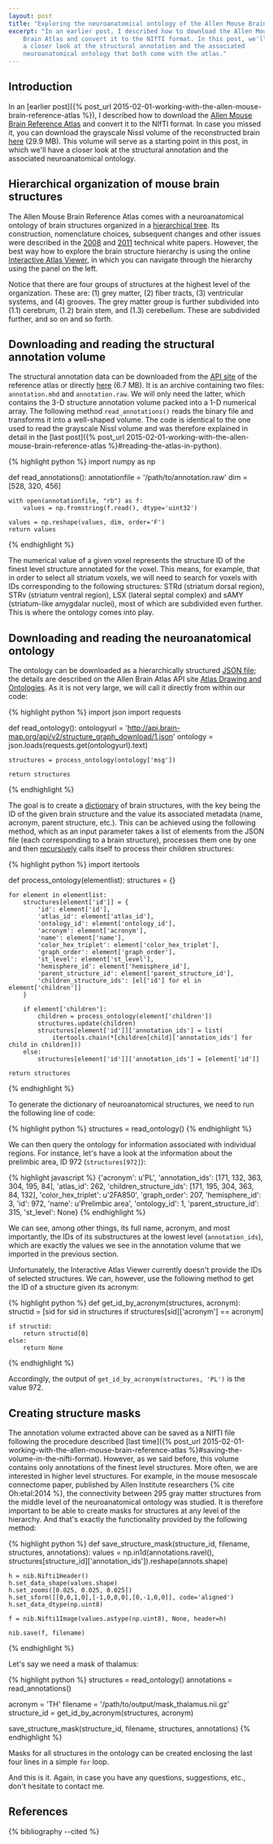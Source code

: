 ```yaml
---
layout: post
title: "Exploring the neuroanatomical ontology of the Allen Mouse Brain Atlas"
excerpt: "In an earlier post, I described how to download the Allen Mouse
    Brain Atlas and convert it to the NIfTI format. In this post, we'll have
    a closer look at the structural annotation and the associated 
    neuroanatomical ontology that both come with the atlas."
---
```


Introduction
------------

In an [earlier post]({% post_url 2015-02-01-working-with-the-allen-mouse-brain-reference-atlas %}),
I described how to download the [Allen Mouse Brain Reference 
Atlas](http://atlas.brain-map.org/) and convert it to the NIfTI format. In case
you missed it, you can download the grayscale Nissl volume of the reconstructed
brain [here](/downloads/other/allen_mouse_brain_reference_atlas.nii.gz) 
(29.9 MB). This volume will serve as a starting point in this post, in which
we'll have a closer look at the structural annotation and the 
associated neuroanatomical ontology.

Hierarchical organization of mouse brain structures
---------------------------------------------------

The Allen Mouse Brain Reference Atlas comes with a neuroanatomical ontology
of brain structures organized in a [hierarchical 
tree](http://en.wikipedia.org/wiki/Tree_structure). Its construction,
nomenclature choices, subsequent changes and other issues were described
in the [2008](http://help.brain-map.org/download/attachments/2818169/AllenReferenceAtlas_v1_2008_102011.pdf?version=1)
 and [2011](http://help.brain-map.org/download/attachments/2818169/AllenReferenceAtlas_v2_2011.pdf?version=1)
technical white papers. However, the best way how to
explore the brain structure hierarchy is using the online [Interactive Atlas 
Viewer](http://atlas.brain-map.org/), in which you can navigate through the 
hierarchy using the panel on the left.

Notice that there are four groups of structures at the highest level of the
organization. These are: (1) grey matter, (2) fiber tracts, (3) ventricular 
systems, and (4) grooves. The grey matter group is further subdivided into
(1.1) cerebrum, (1.2) brain stem, and (1.3) cerebellum. These are subdivided
further, and so on and so forth.

Downloading and reading the structural annotation volume
--------------------------------------------------------

The structural annotation data can be downloaded from the [API 
site](http://help.brain-map.org//display/mousebrain/API#API-3DReferenceModels)
of the reference atlas or directly 
[here](http://api.brain-map.org/api/v2/well_known_file_download/197642854)
(6.7 MB). It is an archive containing two files: `annotation.mhd` and
`annotation.raw`. We will only need the latter, which contains the 3-D 
structure annotation volume packed into a 1-D numerical array. The following 
method `read_annotations()` reads the binary file and transforms it into a 
well-shaped volume. The code is identical to the one used to read the grayscale
Nissl volume and was therefore explained in detail in the [last 
post]({% post_url 2015-02-01-working-with-the-allen-mouse-brain-reference-atlas %}#reading-the-atlas-in-python).

{% highlight python %}
import numpy as np

def read_annotations():
    annotationfile = '/path/to/annotation.raw'
    dim = [528, 320, 456]

    with open(annotationfile, "rb") as f:
        values = np.fromstring(f.read(), dtype='uint32')
    
    values = np.reshape(values, dim, order='F')
    return values
    
{% endhighlight %}

The numerical value of a given voxel represents the structure ID of the 
finest level structure annotated for the voxel. This means, for example,
that in order to select all striatum voxels, we will need to search
for voxels with IDs corresponding to the following structures: STRd (striatum 
dorsal region), STRv (striatum ventral region), LSX (lateral septal 
complex) and sAMY (striatum-like amygdalar nuclei), most of which are
subdivided even further. This is where the ontology comes into play.

Downloading and reading the neuroanatomical ontology
----------------------------------------------------

The ontology can be downloaded as a hierarchically structured [JSON 
file](http://en.wikipedia.org/wiki/JSON); the details are described
on the Allen Brain Atlas API site [Atlas Drawing and 
Ontologies](http://help.brain-map.org/display/api/Atlas+Drawings+and+Ontologies).
As it is not very large, we will call it directly from within our code:

{% highlight python %}
import json
import requests

def read_ontology():
    ontologyurl = 'http://api.brain-map.org/api/v2/structure_graph_download/1.json'
    ontology = json.loads(requests.get(ontologyurl).text)
    
    structures = process_ontology(ontology['msg'])

    return structures

{% endhighlight %}

The goal is to create a [dictionary](http://en.wikipedia.org/wiki/Associative_array)
of brain structures, with the key being the ID of the given brain structure
and the value its associated metadata (name, acronym, parent structure, etc.).
This can be achieved using the following method, which as an input parameter
takes a list of elements from the JSON file (each corresponding to a 
brain structure), processes them one by one and then 
[recursively](http://en.wikipedia.org/wiki/Recursion_(computer_science))
calls itself to process their children structures:

{% highlight python %}
import itertools

def process_ontology(elementlist):
    structures = {}
    
    for element in elementlist:
        structures[element['id']] = {
            'id': element['id'],
            'atlas_id': element['atlas_id'],
            'ontology_id': element['ontology_id'],
            'acronym': element['acronym'],
            'name': element['name'],
            'color_hex_triplet': element['color_hex_triplet'],
            'graph_order': element['graph_order'],
            'st_level': element['st_level'],
            'hemisphere_id': element['hemisphere_id'],
            'parent_structure_id': element['parent_structure_id'],
            'children_structure_ids': [el['id'] for el in element['children']]
        }
        
        if element['children']:
            children = process_ontology(element['children'])
            structures.update(children)
            structures[element['id']]['annotation_ids'] = list(
                itertools.chain(*[children[child]['annotation_ids'] for child in children]))
        else:
            structures[element['id']]['annotation_ids'] = [element['id']]

    return structures
{% endhighlight %}

To generate the dictionary of neuroanatomical structures, we need to
run the following line of code:

{% highlight python %}
structures = read_ontology()
{% endhighlight %}

We can then query the ontology for information associated with individual
regions. For instance, let's have a look at the information about
the prelimbic area, ID 972 (`structures[972]`):

{% highlight javascript %}
{'acronym': u'PL',
 'annotation_ids': [171, 132, 363, 304, 195, 84],
 'atlas_id': 262,
 'children_structure_ids': [171, 195, 304, 363, 84, 132],
 'color_hex_triplet': u'2FA850',
 'graph_order': 207,
 'hemisphere_id': 3,
 'id': 972,
 'name': u'Prelimbic area',
 'ontology_id': 1,
 'parent_structure_id': 315,
 'st_level': None}
{% endhighlight %}

We can see, among other things, its full name, acronym, and most importantly,
the IDs of its substructures at the lowest level (`annotation_ids`), which
are exactly the values we see in the annotation volume that we imported
in the previous section.

Unfortunately, the Interactive Atlas Viewer currently doesn't provide the 
IDs of selected structures. We can, however, use the following method to
get the ID of a structure given its acronym:

{% highlight python %}
def get_id_by_acronym(structures, acronym):
    structid = [sid for sid in structures
        if structures[sid]['acronym'] == acronym]

    if structid:
        return structid[0]
    else:
        return None
{% endhighlight %}

Accordingly, the output of `get_id_by_acronym(structures, 'PL')` is the value
972.

Creating structure masks
------------------------

The annotation volume extracted above can be saved as a NIfTI file
following the procedure described [last 
time]({% post_url 2015-02-01-working-with-the-allen-mouse-brain-reference-atlas %}#saving-the-volume-in-the-nifti-format).
However, as we said before, this volume contains only annotations of the finest
level structures. More often, we are interested in higher level structures.
For example, in the mouse mesoscale connectome paper, published by 
Allen Institute researchers {% cite Oh:etal:2014 %}, the connectivity
between 295 gray matter structures from the middle level of the 
neuroanatomical ontology was studied. It is therefore important to be 
able to create masks for structures at any level of the hierarchy. And that's
exactly the functionality provided by the following method:

{% highlight python %}
def save_structure_mask(structure_id, filename, structures, annotations):
    values = np.in1d(annotations.ravel(), 
        structures[structure_id]['annotation_ids']).reshape(annots.shape)
    
    h = nib.Nifti1Header()
    h.set_data_shape(values.shape)
    h.set_zooms([0.025, 0.025, 0.025])
    h.set_sform([[0,0,1,0],[-1,0,0,0],[0,-1,0,0]], code='aligned')
    h.set_data_dtype(np.uint8)
    
    f = nib.Nifti1Image(values.astype(np.uint8), None, header=h)
    
    nib.save(f, filename)
{% endhighlight %}

Let's say we need a mask of thalamus:

{% highlight python %}
structures = read_ontology()
annotations = read_annotations()

acronym = 'TH'
filename = '/path/to/output/mask_thalamus.nii.gz'
structure_id = get_id_by_acronym(structures, acronym)

save_structure_mask(structure_id, filename, structures, annotations)
{% endhighlight %}

Masks for all structures in the ontology can be created enclosing the 
last four lines in a simple `for` loop.

And this is it. Again, in case you have any questions, suggestions, etc.,
don't hesitate to contact me.

References
----------

{% bibliography --cited %}
